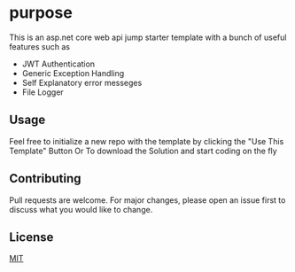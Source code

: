 # purpose

This is an asp.net core web api jump starter template with a bunch of useful features such as
* JWT Authentication 
* Generic Exception Handling
* Self Explanatory error messeges 
* File Logger

## Usage

Feel free to initialize a new repo with the template by clicking the "Use This Template" Button
Or 
To download the Solution and start coding on the fly 

## Contributing
Pull requests are welcome. For major changes, please open an issue first to discuss what you would like to change.

## License
[MIT](https://choosealicense.com/licenses/mit/)